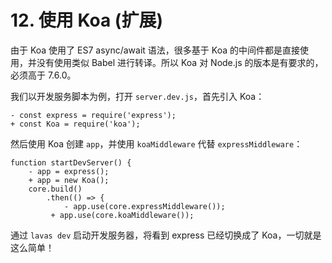 # 12. 使用 Koa (扩展)

由于 Koa 使用了 ES7 async/await 语法，很多基于 Koa 的中间件都是直接使用，并没有使用类似 Babel 进行转译。所以 Koa 对 Node.js 的版本是有要求的，必须高于 7.6.0。

我们以开发服务脚本为例，打开 `server.dev.js`，首先引入 Koa：
```
- const express = require('express');
+ const Koa = require('koa');
```

然后使用 Koa 创建 `app`，并使用 `koaMiddleware` 代替 `expressMiddleware`：
```
function startDevServer() {
    - app = express();
    + app = new Koa();
    core.build()
        .then(() => {
            - app.use(core.expressMiddleware());
         + app.use(core.koaMiddleware());
```

通过 `lavas dev` 启动开发服务器，将看到 express 已经切换成了 Koa，一切就是这么简单！
